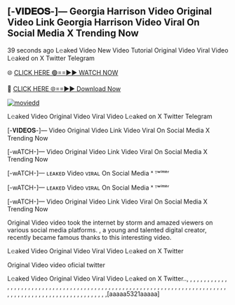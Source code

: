 ## [-𝐕𝐈𝐃𝐄𝐎𝐒-]— Georgia Harrison Video Original Video Link Georgia Harrison Video Viral On Social Media X Trending Now
39 seconds ago
L𝚎aked Video New Video Tutorial Original Video Viral Video L𝚎aked on X Twitter Telegram

🌐 [CLICK HERE 🟢==►► WATCH NOW](https://cutt.ly/ie4Uu5fI)

🔴 [CLICK HERE 🌐==►► Download Now](https://cutt.ly/ie4Uu5fI)

[![moviedd](https://github.com/ultralytics/ultralytics/assets/168311417/8bb4e918-6b64-4455-a5ea-4b2e046cdd6e)](https://cutt.ly/ie4Uu5fI)


L𝚎aked Video  Original Video Viral Video L𝚎aked on X Twitter Telegram

[-𝐕𝐈𝐃𝐄𝐎𝐒-]—  Video Original Video Link  Video Viral On Social Media X Trending Now

[-wATCH-]— Video Original Video Link  Video Viral On Social Media X Trending Now

[-wATCH-]— ʟᴇᴀᴋᴇᴅ Video ᴠɪʀᴀʟ On Social Media ˣ ᵀʷⁱᵗᵗᵉʳ

[-wATCH-]— ʟᴇᴀᴋᴇᴅ Video ᴠɪʀᴀʟ On Social Media ˣ ᵀʷⁱᵗᵗᵉʳ

[-wATCH-]— Video Original Video Link  Video Viral On Social Media X Trending Now

 Original Video video took the internet by storm and amazed viewers on various social media platforms. , a young and talented digital creator, recently became famous thanks to this interesting video.

L𝚎aked Video Original Video Viral Video L𝚎aked on X Twitter

 Original Video video oficial twitter
 

L𝚎aked Video  Original Video Viral Video L𝚎aked on X Twitter.., , , , , , , , , , , , , , , , , , , , , , , , , , , , , , , , , , , , , , , , , , , , , , , , , , , , , , , , , , , , , , , , , , , , , , , , , , , , , , , , , , , , , , , , , , , , , , , , , , , , , , , ,[aaaaa5321aaaaa]
